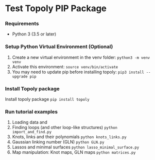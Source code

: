 # Test Topoly PIP Package

### Requirements
- Python 3 (3.5 or later)

### Setup Python Virtual Environment (Optional)

1. Create a new virtual environment in the venv folder: 
``python3 -m venv venv``
2. Activate this environment:
``source venv/bin/activate``
3. You may need to update pip before installing topoly:
``pip3 install --upgrade pip``

### Install Topoly package

Install topoly package
``pip install topoly``

### Run tutorial examples

1. Loading data
and
2. Finding loops (and other loop-like structures) 
``python import_and_find.py``
3. Knots, links and their polynomials
``python knots_links.py``
4. Gaussian linking number (GLN)
``python GLN.py``
5. Lassos and minimal surfaces
``python lasso_minimal_surface.py``
6. Map manipulation: Knot maps, GLN maps
``python matrices.py``
